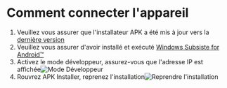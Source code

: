 # Comment connecter l'appareil
1. Veuillez vous assurer que l'installateur APK a été mis à jour vers la [dernière version](https://www.microsoft.com/store/productId/9P2JFQ43FPPG "APK Installer")
2. Veuillez vous assurer d'avoir installé et exécuté [Windows Subsiste for Android™](https://www.microsoft.com/store/productId/9P3395VX91NR)
3. Activez le mode développeur, assurez-vous que l'adresse IP est affichée![Mode Développeur](https://raw.githubusercontent.com/Paving-Base/APK-Installer/screenshots/Documents/Tutorials/How%20To%20Connect%20WSA/Images/Snipaste_2022-10-02_19-02-09.png)
4. Rouvrez APK Installer, reprenez l'installation![Reprendre l'installation](https://raw.githubusercontent.com/Paving-Base/APK-Installer/screenshots/Documents/Tutorials/How%20To%20Connect%20WSA/Images/Snipaste_2022-10-02_17-34-04.png)
